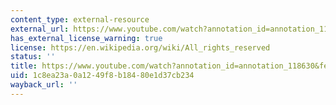 ```yaml
---
content_type: external-resource
external_url: https://www.youtube.com/watch?annotation_id=annotation_118630&feature=iv&src_vid=tHEQ-m4KSaQ&v=wBEesrdaRog
has_external_license_warning: true
license: https://en.wikipedia.org/wiki/All_rights_reserved
status: ''
title: https://www.youtube.com/watch?annotation_id=annotation_118630&feature=iv&src_vid=tHEQ-m4KSaQ&v=wBEesrdaRog
uid: 1c8ea23a-0a12-49f8-b184-80e1d37cb234
wayback_url: ''
---
```

